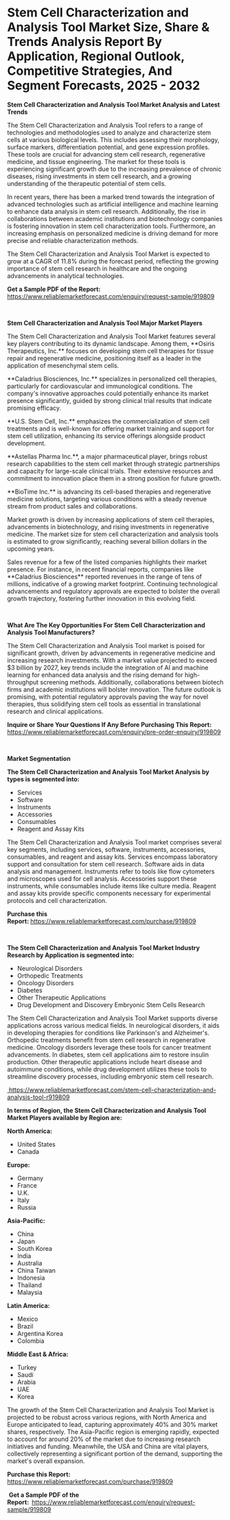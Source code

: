 <p><h1>Stem Cell Characterization and Analysis Tool Market Size, Share & Trends Analysis Report By Application, Regional Outlook, Competitive Strategies, And Segment Forecasts, 2025 - 2032</h1></p><p><strong>Stem Cell Characterization and Analysis Tool Market Analysis and Latest Trends</strong></p>
<p><p>The Stem Cell Characterization and Analysis Tool refers to a range of technologies and methodologies used to analyze and characterize stem cells at various biological levels. This includes assessing their morphology, surface markers, differentiation potential, and gene expression profiles. These tools are crucial for advancing stem cell research, regenerative medicine, and tissue engineering. The market for these tools is experiencing significant growth due to the increasing prevalence of chronic diseases, rising investments in stem cell research, and a growing understanding of the therapeutic potential of stem cells.</p><p>In recent years, there has been a marked trend towards the integration of advanced technologies such as artificial intelligence and machine learning to enhance data analysis in stem cell research. Additionally, the rise in collaborations between academic institutions and biotechnology companies is fostering innovation in stem cell characterization tools. Furthermore, an increasing emphasis on personalized medicine is driving demand for more precise and reliable characterization methods.</p><p>The Stem Cell Characterization and Analysis Tool Market is expected to grow at a CAGR of 11.8% during the forecast period, reflecting the growing importance of stem cell research in healthcare and the ongoing advancements in analytical technologies.</p></p>
<p><strong>Get a Sample PDF of the Report:&nbsp;</strong> <a href="https://www.reliablemarketforecast.com/enquiry/request-sample/919809?utm_campaign=1875&utm_medium=2&utm_source=Github&utm_content=ia&utm_term=18042025&utm_id=stem-cell-characterization-and-analysis-tool">https://www.reliablemarketforecast.com/enquiry/request-sample/919809</a></p>
<p>&nbsp;</p>
<p><strong>Stem Cell Characterization and Analysis Tool Major Market Players</strong></p>
<p><p>The Stem Cell Characterization and Analysis Tool Market features several key players contributing to its dynamic landscape. Among them, **Osiris Therapeutics, Inc.** focuses on developing stem cell therapies for tissue repair and regenerative medicine, positioning itself as a leader in the application of mesenchymal stem cells.</p><p>**Caladrius Biosciences, Inc.** specializes in personalized cell therapies, particularly for cardiovascular and immunological conditions. The company's innovative approaches could potentially enhance its market presence significantly, guided by strong clinical trial results that indicate promising efficacy.</p><p>**U.S. Stem Cell, Inc.** emphasizes the commercialization of stem cell treatments and is well-known for offering market training and support for stem cell utilization, enhancing its service offerings alongside product development.</p><p>**Astellas Pharma Inc.**, a major pharmaceutical player, brings robust research capabilities to the stem cell market through strategic partnerships and capacity for large-scale clinical trials. Their extensive resources and commitment to innovation place them in a strong position for future growth.</p><p>**BioTime Inc.** is advancing its cell-based therapies and regenerative medicine solutions, targeting various conditions with a steady revenue stream from product sales and collaborations.</p><p>Market growth is driven by increasing applications of stem cell therapies, advancements in biotechnology, and rising investments in regenerative medicine. The market size for stem cell characterization and analysis tools is estimated to grow significantly, reaching several billion dollars in the upcoming years.</p><p>Sales revenue for a few of the listed companies highlights their market presence. For instance, in recent financial reports, companies like **Caladrius Biosciences** reported revenues in the range of tens of millions, indicative of a growing market footprint. Continuing technological advancements and regulatory approvals are expected to bolster the overall growth trajectory, fostering further innovation in this evolving field.</p></p>
<p>&nbsp;</p>
<p><strong>What Are The Key Opportunities For Stem Cell Characterization and Analysis Tool Manufacturers?</strong></p>
<p><p>The Stem Cell Characterization and Analysis Tool market is poised for significant growth, driven by advancements in regenerative medicine and increasing research investments. With a market value projected to exceed $3 billion by 2027, key trends include the integration of AI and machine learning for enhanced data analysis and the rising demand for high-throughput screening methods. Additionally, collaborations between biotech firms and academic institutions will bolster innovation. The future outlook is promising, with potential regulatory approvals paving the way for novel therapies, thus solidifying stem cell tools as essential in translational research and clinical applications.</p></p>
<p><strong>Inquire or Share Your Questions If Any Before Purchasing This Report:</strong> <a href="https://www.reliablemarketforecast.com/enquiry/pre-order-enquiry/919809?utm_campaign=1875&utm_medium=2&utm_source=Github&utm_content=ia&utm_term=18042025&utm_id=stem-cell-characterization-and-analysis-tool">https://www.reliablemarketforecast.com/enquiry/pre-order-enquiry/919809</a></p>
<p>&nbsp;</p>
<p><strong>Market Segmentation</strong></p>
<p><strong>The Stem Cell Characterization and Analysis Tool Market Analysis by types is segmented into:</strong></p>
<p><ul><li>Services</li><li>Software</li><li>Instruments</li><li>Accessories</li><li>Consumables</li><li>Reagent and Assay Kits</li></ul></p>
<p><p>The Stem Cell Characterization and Analysis Tool market comprises several key segments, including services, software, instruments, accessories, consumables, and reagent and assay kits. Services encompass laboratory support and consultation for stem cell research. Software aids in data analysis and management. Instruments refer to tools like flow cytometers and microscopes used for cell analysis. Accessories support these instruments, while consumables include items like culture media. Reagent and assay kits provide specific components necessary for experimental protocols and cell characterization.</p></p>
<p><strong>Purchase this Report:&nbsp;</strong><a href="https://www.reliablemarketforecast.com/purchase/919809?utm_campaign=1875&utm_medium=2&utm_source=Github&utm_content=ia&utm_term=18042025&utm_id=stem-cell-characterization-and-analysis-tool">https://www.reliablemarketforecast.com/purchase/919809</a></p>
<p>&nbsp;</p>
<p><strong>The Stem Cell Characterization and Analysis Tool Market Industry Research by Application is segmented into:</strong></p>
<p><ul><li>Neurological Disorders</li><li>Orthopedic Treatments</li><li>Oncology Disorders</li><li>Diabetes</li><li>Other Therapeutic Applications</li><li>Drug Development and Discovery Embryonic Stem Cells Research</li></ul></p>
<p><p>The Stem Cell Characterization and Analysis Tool Market supports diverse applications across various medical fields. In neurological disorders, it aids in developing therapies for conditions like Parkinson's and Alzheimer's. Orthopedic treatments benefit from stem cell research in regenerative medicine. Oncology disorders leverage these tools for cancer treatment advancements. In diabetes, stem cell applications aim to restore insulin production. Other therapeutic applications include heart disease and autoimmune conditions, while drug development utilizes these tools to streamline discovery processes, including embryonic stem cell research.</p></p>
<p><a href="https://www.reliablemarketforecast.com/stem-cell-characterization-and-analysis-tool-r919809?utm_campaign=1875&utm_medium=2&utm_source=Github&utm_content=ia&utm_term=18042025&utm_id=stem-cell-characterization-and-analysis-tool">&nbsp;https://www.reliablemarketforecast.com/stem-cell-characterization-and-analysis-tool-r919809</a></p>
<p><strong>In terms of Region, the Stem Cell Characterization and Analysis Tool Market Players available by Region are:</strong></p>
<p>
    <p> <strong> North America: </strong>
        <ul>
            <li>United States</li>
            <li>Canada</li>
        </ul>
        </p> 
    <p> <strong> Europe: </strong>
        <ul>
            <li>Germany</li>
            <li>France</li>
            <li>U.K.</li>
            <li>Italy</li>
            <li>Russia</li>
        </ul>
        </p> 
    <p> <strong> Asia-Pacific: </strong>
        <ul>
            <li>China</li>
            <li>Japan</li>
            <li>South Korea</li>
            <li>India</li>
            <li>Australia</li>
            <li>China Taiwan</li>
            <li>Indonesia</li>
            <li>Thailand</li>
            <li>Malaysia</li>
        </ul>
        </p> 
    <p> <strong> Latin America: </strong>
        <ul>
            <li>Mexico</li>
            <li>Brazil</li>
            <li>Argentina Korea</li>
            <li>Colombia</li>
        </ul>
        </p> 
    <p> <strong> Middle East & Africa: </strong>
        <ul>
            <li>Turkey</li>
            <li>Saudi</li>
            <li>Arabia</li>
            <li>UAE</li>
            <li>Korea</li>
        </ul>
    </p>
    </p>
<p><p>The growth of the Stem Cell Characterization and Analysis Tool Market is projected to be robust across various regions, with North America and Europe anticipated to lead, capturing approximately 40% and 30% market shares, respectively. The Asia-Pacific region is emerging rapidly, expected to account for around 20% of the market due to increasing research initiatives and funding. Meanwhile, the USA and China are vital players, collectively representing a significant portion of the demand, supporting the market's overall expansion.</p></p>
<p><strong>Purchase this Report: </strong><a href="https://www.reliablemarketforecast.com/purchase/919809?utm_campaign=1875&utm_medium=2&utm_source=Github&utm_content=ia&utm_term=18042025&utm_id=stem-cell-characterization-and-analysis-tool">https://www.reliablemarketforecast.com/purchase/919809</a></p>
<p>&nbsp;<strong>Get a Sample PDF of the Report:&nbsp;&nbsp;</strong><a href="https://www.reliablemarketforecast.com/enquiry/request-sample/919809?utm_campaign=1875&utm_medium=2&utm_source=Github&utm_content=ia&utm_term=18042025&utm_id=stem-cell-characterization-and-analysis-tool">https://www.reliablemarketforecast.com/enquiry/request-sample/919809</a></p>
<p><strong></strong></p>
<p><p></p><p></p><p></p></p>